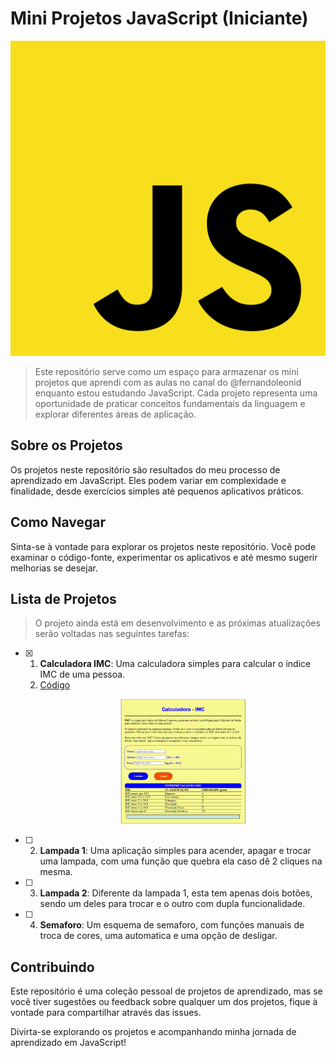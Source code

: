 # Mini Projetos JavaScript (Iniciante)
<img src="img/js.png" alt="js.png">

> Este repositório serve como um espaço para armazenar os mini projetos que aprendi com as aulas no canal do @fernandoleonid enquanto estou estudando JavaScript. Cada projeto representa uma oportunidade de praticar conceitos fundamentais da linguagem e explorar diferentes áreas de aplicação.

## Sobre os Projetos

Os projetos neste repositório são resultados do meu processo de aprendizado em JavaScript. Eles podem variar em complexidade e finalidade, desde exercícios simples até pequenos aplicativos práticos.

## Como Navegar

Sinta-se à vontade para explorar os projetos neste repositório. Você pode examinar o código-fonte, experimentar os aplicativos e até mesmo sugerir melhorias se desejar.

## Lista de Projetos

>O projeto ainda está em desenvolvimento e as próximas atualizações serão voltadas nas seguintes tarefas:

- [x] 1. **Calculadora IMC**: Uma calculadora simples para calcular o indice IMC de uma pessoa.
      <li><a href="./01%20-%20CALCULADORA%20IMC/">Código</a></li>
      <p align="center">
      <img src="img/01 - Calculadora imc.png" alt="01 - Calculadora imc.png" width="200" height="200">
      </p>
- [ ] 2. **Lampada 1**: Uma aplicação simples para acender, apagar e trocar uma lampada, com uma função que quebra ela caso dê 2 cliques na mesma.
- [ ] 3. **Lampada 2**: Diferente da lampada 1, esta tem apenas dois botões, sendo um deles para trocar e o outro com dupla funcionalidade.
- [ ] 4. **Semaforo**: Um esquema de semaforo, com funções manuais de troca de cores, uma automatica e uma opção de desligar.

## Contribuindo

Este repositório é uma coleção pessoal de projetos de aprendizado, mas se você tiver sugestões ou feedback sobre qualquer um dos projetos, fique à vontade para compartilhar através das issues.

Divirta-se explorando os projetos e acompanhando minha jornada de aprendizado em JavaScript!
